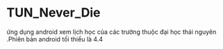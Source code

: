 # TUN_Never_Die
ứng dụng android xem lịch học của các trường thuộc đại học thái nguyên
 .Phiên bản android tối thiểu là 4.4
